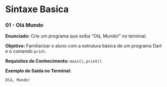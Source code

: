 # Sintaxe Basica

### 01 - Olá Mundo

**Enunciado:**
Crie um programa que exiba “Olá, Mundo!” no terminal.

**Objetivo:**
Familiarizar o aluno com a estrutura básica de um programa Dart e o comando `print`.

**Requisitos de Conhecimento:**
`main()`, `print()`

**Exemplo de Saída no Terminal:**

```
Olá, Mundo!
```

